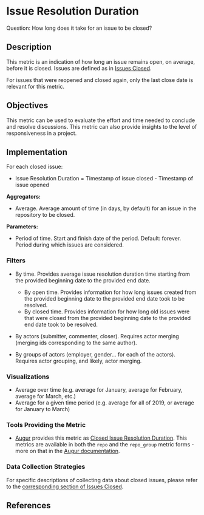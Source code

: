 # Issue Resolution Duration

Question: How long does it take for an issue to be closed?

## Description
This metric is an indication of how long an issue remains open, on average, before it is closed. 
Issues are defined as in [Issues Closed](https://chaoss.community/metric-issues-closed/).

For issues that were reopened and closed again, only the last close date is relevant for this metric.

## Objectives
This metric can be used to evaluate the effort and time needed to conclude and resolve discussions. This metric can also provide insights to the level of responsiveness in a project.

## Implementation

For each closed issue:
* Issue Resolution Duration = Timestamp of issue closed - Timestamp of issue opened 

**Aggregators:**
* Average. Average amount of time (in days, by default) for an issue in the repository to be closed.

**Parameters:**
* Period of time. Start and finish date of the period. Default: forever.  
    Period during which issues are considered.


### Filters

* By time. Provides average issue resolution duration time starting from the provided beginning date to the provided end date.
  - By open time. Provides information for how long issues created from the provided beginning date to the provided end date took to be resolved.
  - By closed time. Provides information for how long old issues were that were closed from the provided beginning date to the provided end date took to be resolved.

* By actors (submitter, commenter, closer). Requires actor merging (merging ids corresponding to the same author).

* By groups of actors (employer, gender... for each of the actors). Requires actor grouping, and likely, actor merging.



### Visualizations

* Average over time (e.g. average for January, average for February, average for March, etc.)
* Average for a given time period (e.g. average for all of 2019, or average for January to March)


### Tools Providing the Metric

* [Augur](http://augur.osshealth.io/) provides this metric as [Closed Issue Resolution Duration](http://augur.osshealth.io/api_docs/#api-Evolution-Closed_Issue_Resolution_Duration_Repo_). This metrics are available in both the `repo` and the `repo_group` metric forms - more on that in the [Augur documentation](https://oss-augur.readthedocs.io/en/master/getting-started/create-a-metric/overview.html#metric-forms).


### Data Collection Strategies

For specific descriptions of collecting data about closed issues, please refer to the [corresponding section of Issues Closed](https://chaoss.community/metric-issues-closed/).


## References

